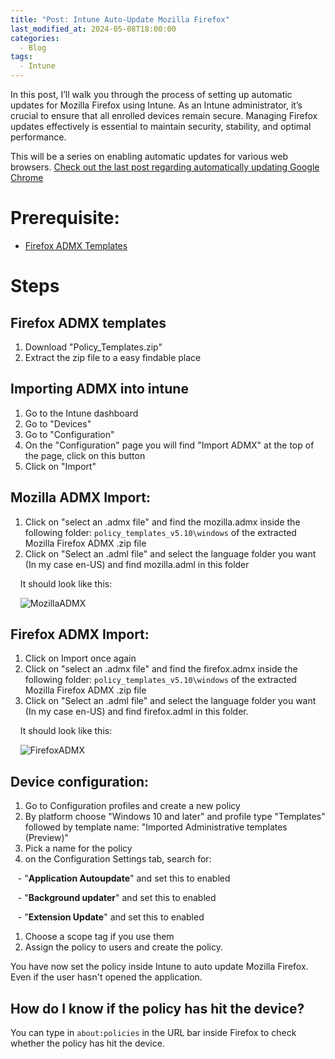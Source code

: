 ```yaml
---
title: "Post: Intune Auto-Update Mozilla Firefox"
last_modified_at: 2024-05-08T18:00:00
categories:
  - Blog
tags:
  - Intune
---
```

In this post, I’ll walk you through the process of setting up automatic updates for Mozilla Firefox using Intune. As an Intune administrator, it’s crucial to ensure that all enrolled devices remain secure. Managing Firefox updates effectively is essential to maintain security, stability, and optimal performance.

This will be a series on enabling automatic updates for various web browsers. [Check out the last post regarding automatically updating Google Chrome](https://diegoderksen.github.io/blog/Intune-Auto-Update-Google-Chrome/)
# Prerequisite:

- [Firefox ADMX Templates](https://github.com/mozilla/policy-templates/releases)
# Steps
## Firefox ADMX templates

1. Download "Policy_Templates.zip"
1. Extract the zip file to a easy findable place

## Importing ADMX into intune

1. Go to the Intune dashboard
2. Go to "Devices"
3. Go to "Configuration"
4. On the "Configuration" page you will find "Import ADMX" at the top of the page, click on this button
5. Click on "Import"

## Mozilla ADMX Import:

1. Click on "select an .admx file" and find the mozilla.admx inside the following folder: `policy_templates_v5.10\windows` of the extracted Mozilla Firefox ADMX .zip file
1. Click on "Select an .adml file" and select the language folder you want (In my case en-US) and find mozilla.adml in this folder

    It should look like this:

    ![MozillaADMX](/assets/images/Intune-Auto-Update-Browsers/Firefox/)

  

## Firefox ADMX Import:

1. Click on Import once again
1. Click on "select an .admx file" and find the firefox.admx inside the following folder: `policy_templates_v5.10\windows` of the extracted Mozilla Firefox ADMX .zip file
1. Click on "Select an .adml file" and select the language folder you want (In my case en-US) and find firefox.adml in this folder.

    It should look like this:

    ![FirefoxADMX](/assets/images/Intune-Auto-Update-Browsers/Firefox/)

## Device configuration:

1. Go to Configuration profiles and create a new policy
1. By platform choose "Windows 10 and later" and profile type "Templates" followed by template name: "Imported Administrative templates (Preview)"
1. Pick a name for the policy
1. on the Configuration Settings tab, search for:

   - "**Application Autoupdate**" and set this to enabled  

   - "**Background updater**" and set this to enabled  

   - "**Extension Update**" and set this to enabled  

1. Choose a scope tag if you use them
1. Assign the policy to users and create the policy.

You have now set the policy inside Intune to auto update Mozilla Firefox. Even if the user hasn't opened the application.

  

## How do I know if the policy has hit the device?

You can type in `about:policies` in the URL bar inside Firefox to check whether the policy has hit the device.